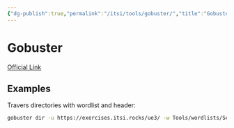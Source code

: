 ```yaml
---
{"dg-publish":true,"permalink":"/itsi/tools/gobuster/","title":"Gobuster","tags":["tool","gobuster","directory-enumeration","discovery","recon"]}
---
```


# Gobuster
[Official Link](https://github.com/OJ/gobuster)
## Examples
Travers directories with wordlist and header:
```bash
gobuster dir -u https://exercises.itsi.rocks/ue3/ -w Tools/wordlists/SecLists/Discovery/Web-Content/common.txt -H "Authorization: Basic aXRzaTpzZWN1cml0eWJ5b2JzY3VyaXR5"
```
